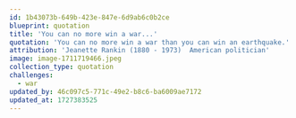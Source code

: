 ```yaml
---
id: 1b43073b-649b-423e-847e-6d9ab6c0b2ce
blueprint: quotation
title: 'You can no more win a war...'
quotation: 'You can no more win a war than you can win an earthquake.'
attribution: 'Jeanette Rankin (1880 - 1973)  American politician'
image: image-1711719466.jpeg
collection_type: quotation
challenges:
  - war
updated_by: 46c097c5-771c-49e2-b8c6-ba6009ae7172
updated_at: 1727383525
---
```

